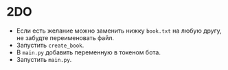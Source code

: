 # 2DO

- Если есть желание можно заменить нижку ```book.txt``` на любую другу, не забудте переименовать файл.
- Запустить ```create_book```.
- В ```main.py``` добавить переменную в токеном бота.
- Запустить ```main.py```.
